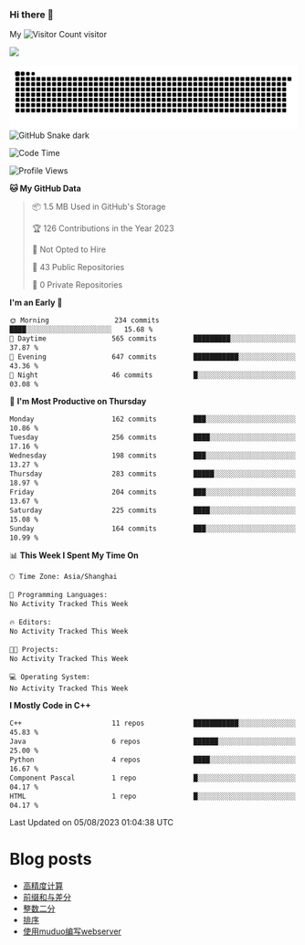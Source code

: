 ### Hi there 👋

My ![Visitor Count](https://profile-counter.glitch.me/bugcat9/count.svg) visitor
<!--
**bugcat9/bugcat9** is a ✨ _special_ ✨ repository because its `README.md` (this file) appears on your GitHub profile.

Here are some ideas to get you started:

- 🔭 I’m currently working on ...
- 🌱 I’m currently learning ...
- 👯 I’m looking to collaborate on ...
- 🤔 I’m looking for help with ...
- 💬 Ask me about ...
- 📫 How to reach me: ...
- 😄 Pronouns: ...
- ⚡ Fun fact: ...
-->
![](https://github-readme-stats.vercel.app/api?username=bugcat9)

![GitHub Snake Light](https://raw.githubusercontent.com/bugcat9/bugcat9/output/github-contribution-grid-snake.svg#gh-light-mode-only)
![GitHub Snake dark](github-snake-dark.svg#gh-dark-mode-only)


<!--START_SECTION:waka-->
![Code Time](http://img.shields.io/badge/Code%20Time-872%20hrs%2046%20mins-blue)

![Profile Views](http://img.shields.io/badge/Profile%20Views-0-blue)

**🐱 My GitHub Data** 

> 📦 1.5 MB Used in GitHub's Storage 
 > 
> 🏆 126 Contributions in the Year 2023
 > 
> 🚫 Not Opted to Hire
 > 
> 📜 43 Public Repositories 
 > 
> 🔑 0 Private Repositories 
 > 
**I'm an Early 🐤** 

```text
🌞 Morning                234 commits         ████░░░░░░░░░░░░░░░░░░░░░   15.68 % 
🌆 Daytime                565 commits         █████████░░░░░░░░░░░░░░░░   37.87 % 
🌃 Evening                647 commits         ███████████░░░░░░░░░░░░░░   43.36 % 
🌙 Night                  46 commits          █░░░░░░░░░░░░░░░░░░░░░░░░   03.08 % 
```
📅 **I'm Most Productive on Thursday** 

```text
Monday                   162 commits         ███░░░░░░░░░░░░░░░░░░░░░░   10.86 % 
Tuesday                  256 commits         ████░░░░░░░░░░░░░░░░░░░░░   17.16 % 
Wednesday                198 commits         ███░░░░░░░░░░░░░░░░░░░░░░   13.27 % 
Thursday                 283 commits         █████░░░░░░░░░░░░░░░░░░░░   18.97 % 
Friday                   204 commits         ███░░░░░░░░░░░░░░░░░░░░░░   13.67 % 
Saturday                 225 commits         ████░░░░░░░░░░░░░░░░░░░░░   15.08 % 
Sunday                   164 commits         ███░░░░░░░░░░░░░░░░░░░░░░   10.99 % 
```


📊 **This Week I Spent My Time On** 

```text
🕑︎ Time Zone: Asia/Shanghai

💬 Programming Languages: 
No Activity Tracked This Week

🔥 Editors: 
No Activity Tracked This Week

🐱‍💻 Projects: 
No Activity Tracked This Week

💻 Operating System: 
No Activity Tracked This Week
```

**I Mostly Code in C++** 

```text
C++                      11 repos            ███████████░░░░░░░░░░░░░░   45.83 % 
Java                     6 repos             ██████░░░░░░░░░░░░░░░░░░░   25.00 % 
Python                   4 repos             ████░░░░░░░░░░░░░░░░░░░░░   16.67 % 
Component Pascal         1 repo              █░░░░░░░░░░░░░░░░░░░░░░░░   04.17 % 
HTML                     1 repo              █░░░░░░░░░░░░░░░░░░░░░░░░   04.17 % 
```




 Last Updated on 05/08/2023 01:04:38 UTC
<!--END_SECTION:waka-->
# Blog posts
<!-- BLOG-POST-LIST:START -->
- [高精度计算](https://bugcat.top/2023/07/03/%E7%AE%97%E6%B3%95%E5%AD%A6%E4%B9%A0/3.%E9%AB%98%E7%B2%BE%E5%BA%A6%E8%AE%A1%E7%AE%97/)
- [前缀和与差分](https://bugcat.top/2023/07/03/%E7%AE%97%E6%B3%95%E5%AD%A6%E4%B9%A0/4.%E5%89%8D%E7%BC%80%E5%92%8C%E4%B8%8E%E5%B7%AE%E5%88%86/)
- [整数二分](https://bugcat.top/2023/07/01/%E7%AE%97%E6%B3%95%E5%AD%A6%E4%B9%A0/2.%E6%95%B4%E6%95%B0%E4%BA%8C%E5%88%86/)
- [排序](https://bugcat.top/2023/07/01/%E7%AE%97%E6%B3%95%E5%AD%A6%E4%B9%A0/1.%E6%8E%92%E5%BA%8F/)
- [使用muduo编写webserver](https://bugcat.top/2023/02/13/Linux/%E4%BB%8E0%E5%BC%80%E5%A7%8B%E6%9E%84%E5%BB%BAmuduo/%E4%BD%BF%E7%94%A8muduo%E7%BC%96%E5%86%99webserver/)
<!-- BLOG-POST-LIST:END -->
